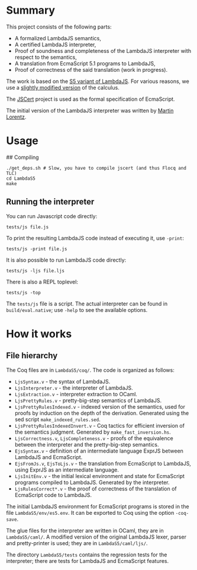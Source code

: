 # Summary

This project consists of the following parts:

 * A formalized LambdaJS semantics, 
 * A certified LambdaJS interpreter,
 * Proof of soundness and completeness of the LambdaJS interpreter with respect to the semantics,
 * A translation from EcmaScript 5.1 programs to LambdaJS,
 * Proof of correctness of the said translation (work in progress).

The work is based on the [S5 variant of LambdaJS](http://cs.brown.edu/research/plt/dl/s5/).
For various reasons, we use a [slightly modified version](https://github.com/tilk/LambdaCert/wiki/Changes-in-the-core-calculus)
of the calculus.

The [JSCert](http://jscert.org) project is used as the formal specification of EcmaScript.

The initial version of the LambdaJS interpreter was written by [Martin Lorentz](https://progval.net/).

# Usage

## Compiling

```
./get_deps.sh # Slow, you have to compile jscert (and thus Flocq and TLC)
cd LambdaS5
make
```

## Running the interpreter

You can run Javascript code directly:

```
tests/js file.js
```

To print the resulting LambdaJS code instead of executing it, use `-print`:

```
tests/js -print file.js
```

It is also possible to run LambdaJS code directly:

```
tests/js -ljs file.ljs
```

There is also a REPL toplevel:

```
tests/js -top
```

The `tests/js` file is a script. The actual interpreter can be found in
`build/eval.native`; use `-help` to see the available options.

# How it works

## File hierarchy

The Coq files are in `LambdaS5/coq/`. The code is organized as follows:

 * `LjsSyntax.v` - the syntax of LambdaJS.
 * `LjsInterpreter.v` - the interpreter of LambdaJS.
 * `LjsExtraction.v` - interpreter extraction to OCaml.
 * `LjsPrettyRules.v` - pretty-big-step semantics of LambdaJS.
 * `LjsPrettyRulesIndexed.v` - indexed version of the semantics, used for
   proofs by induction on the depth of the derivation. Generated using the
   sed script `make_indexed_rules.sed`.
 * `LjsPrettyRulesIndexedInvert.v` - Coq tactics for efficient inversion
   of the semantics judgment. Generated by `make_fast_inversion.hs`.
 * `LjsCorrectness.v`, `LjsCompleteness.v` - proofs of the equivalence
   between the interpreter and the pretty-big-step semantics.
 * `EjsSyntax.v` - definition of an intermediate language ExprJS between
   LambdaJS and EcmaScript.
 * `EjsFromJs.v`, `EjsToLjs.v` - the translation from EcmaScript to
   LambdaJS, using ExprJS as an intermediate language.
 * `LjsInitEnv.v` - the initial lexical environment and state for
   EcmaScript programs compiled to LambdaJS. Generated by the 
   interpreter.
 * `LjsRulesCorrect*.v` - the proof of correctness of the translation of
   EcmaScript code to LambdaJS.

The initial LambdaJS environment for EcmaScript programs is stored in the file
`LambdaS5/env/es5.env`. It can be exported to Coq using the option `-coq-save`.

The glue files for the interpreter are written in OCaml, they are in 
`LambdaS5/caml/`. A modified version of the original LambdaJS lexer, parser
and pretty-printer is used; they are in `LambdaS5/caml/ljs/`.

The directory `LambdaS5/tests` contains the regression tests for the interpreter;
there are tests for LambdaJS and EcmaScript features.


